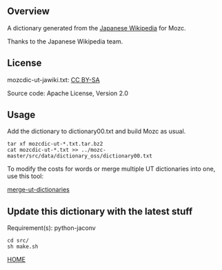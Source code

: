 ## Overview

A dictionary generated from the [Japanese Wikipedia](https://ja.wikipedia.org/) for Mozc.

Thanks to the Japanese Wikipedia team.

## License

mozcdic-ut-jawiki.txt: [CC BY-SA](https://ja.wikipedia.org/wiki/Wikipedia:ウィキペディアを二次利用する)

Source code: Apache License, Version 2.0

## Usage

Add the dictionary to dictionary00.txt and build Mozc as usual.

```
tar xf mozcdic-ut-*.txt.tar.bz2
cat mozcdic-ut-*.txt >> ../mozc-master/src/data/dictionary_oss/dictionary00.txt
```

To modify the costs for words or merge multiple UT dictionaries into one, use this tool:

[merge-ut-dictionaries](https://github.com/utuhiro78/merge-ut-dictionaries)

## Update this dictionary with the latest stuff

Requirement(s): python-jaconv

```
cd src/
sh make.sh
```

[HOME](http://linuxplayers.g1.xrea.com/mozc-ut.html)

